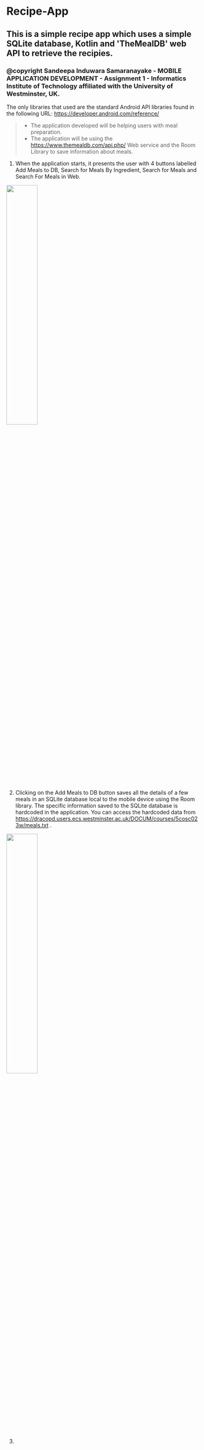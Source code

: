 # Recipe-App
## This is a simple recipe app which uses a simple SQLite database, Kotlin and 'TheMealDB' web API to retrieve the recipies.

### @copyright Sandeepa Induwara Samaranayake - MOBILE APPLICATION DEVELOPMENT - Assignment 1 - Informatics Institute of Technology affiliated with the University of Westminster, UK.
The only libraries that used are the standard Android API libraries found in the following URL: https://developer.android.com/reference/

>+ The application developed will be helping users with meal preparation.
>+ The application will be using the https://www.themealdb.com/api.php/ Web service and the Room Library to save information about meals.

1. When the application starts, it presents the user with 4 buttons labelled Add Meals to DB, Search for Meals By Ingredient, Search for Meals and Search For Meals in Web.

<img src="https://github.com/SandeepaInduwaraSamaranayake/Recipe-App/assets/95087710/53f00213-cbff-46b6-86f5-1cd1dc213326"  style="display: inline-block; width: 40%;" />

2. Clicking on the Add Meals to DB button saves all the details of a few meals in an SQLite database local to the mobile device using the Room library. The specific information saved to the SQLite database is hardcoded in the application. You can access the hardcoded data from https://dracopd.users.ecs.westminster.ac.uk/DOCUM/courses/5cosc023w/meals.txt .

<img src="https://github.com/SandeepaInduwaraSamaranayake/Recipe-App/assets/95087710/a558a71a-be7e-4801-a7b8-429259d4e62e"  style="display: inline-block; width: 40%;" />

3.
